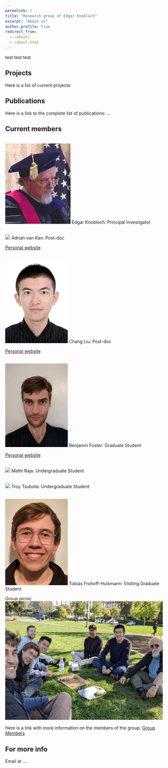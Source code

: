 ```yaml
---
permalink: /
title: "Research group of Edgar Knobloch"
excerpt: "About us"
author_profile: true
redirect_from: 
  - /about/
  - /about.html
---
```



test test test




Projects
------
Here is a list of current projects

Publications
------
Here is a link to the complete list of publications:   ...

Current members
------


<br/><img src='/images/knobloch.png'>
Edgar Knobloch:
Principal Investigator

<br/><img src='/images/adrian.png'>
Adrian van Kan:
Post-doc

[Personal website](https://adrianvankan.github.io/)

<br/><img src='/images/chang.png'>
Chang Liu:
Post-doc

[Personal website](https://cliu124.github.io)

<br/><img src='/images/foster.png'>
Benjamin Foster:
Graduate Student

[Personal website](https://benlfoster.github.io)

<br/><img src='/images/mathi.png'>
Mathi Raja:
Undergraduate Student

<br/><img src='/images/troy.png'>
Troy Tsubota:
Undergraduate Student

<br/><img src='/images/tobias.png'>
Tobias Frohoff-Hulsmann:
Visiting Graduate Student 


Group picnic
<br/><img src='/images/group_lunch_600.png'>



Here is a link with more information on the members of the group: [Group Members](https://knobloch-group.github.io/group)




For more info
------
Email at ....
